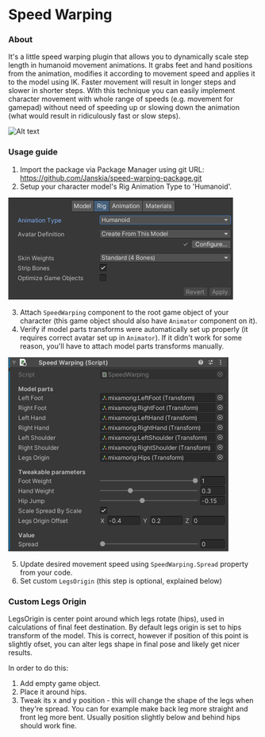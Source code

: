# Speed Warping #

### About ###

It's a little speed warping plugin that allows you to dynamically scale step length in humanoid movement animations. It grabs feet and hand positions from the animation, modifies it according to movement speed and applies it to the model using IK. Faster movement will result in longer steps and slower in shorter steps. With this technique you can easily implement character movement with whole range of speeds (e.g. movement for gamepad) without need of speeding up or slowing down the animation (what would result in ridiculously fast or slow steps).

![Alt text](/Documentation/Preview2.gif?raw=true)


### Usage guide ###

1. Import the package via Package Manager using git URL: https://github.com/Janskia/speed-warping-package.git
2. Setup your character model's Rig Animation Type to 'Humanoid'.

![Alt text](/Documentation/AnimationType.png?raw=true)

3. Attach `SpeedWarping` component to the root game object of your character (this game object should also have `Animator` component on it).
4. Verify if model parts transforms were automatically set up properly (it requires correct avatar set up in `Animator`). If it didn't work for some reason, you'll have to attach model parts transforms manually.

![Alt text](/Documentation/SpeedWarpingComponent.png?raw=true)

5. Update desired movement speed using `SpeedWarping.Spread` property from your code.
6. Set custom `LegsOrigin` (this step is optional, explained below)

### Custom Legs Origin ###

LegsOrigin is center point around which legs rotate (hips), used in calculations of final feet destination. By default legs origin is set to hips transform of the model. This is correct, however if position of this point is slightly ofset, you can alter legs shape in final pose and likely get nicer results.

In order to do this:
1. Add empty game object.
2. Place it around hips.
3. Tweak its x and y position - this will change the shape of the legs when they're spread. You can for example make back leg more straight and front leg more bent. Usually position slightly below and behind hips should work fine.
